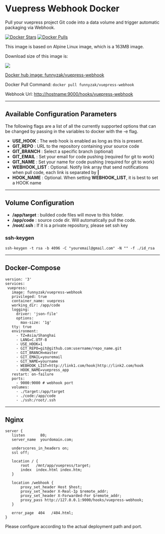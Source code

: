 # Vuepress Webhook Docker

Pull your vuepress project Git code into a data volume and trigger automatic packaging via Webhook.

[![Docker Stars](https://img.shields.io/docker/stars/funnyzak/vuepress-webhook.svg?style=flat-square)](https://hub.docker.com/r/funnyzak/vuepress-webhook/)
[![Docker Pulls](https://img.shields.io/docker/pulls/funnyzak/vuepress-webhook.svg?style=flat-square)](https://hub.docker.com/r/funnyzak/vuepress-webhook/)

This image is based on Alpine Linux image, which is a 163MB image.

Download size of this image is:

[![](https://images.microbadger.com/badges/image/funnyzak/vuepress-webhook.svg)](http://microbadger.com/images/funnyzak/vuepress-webhook "Get your own image badge on microbadger.com")

[Docker hub image: funnyzak/vuepress-webhook](https://hub.docker.com/r/funnyzak/vuepress-webhook)

Docker Pull Command: `docker pull funnyzak/vuepress-webhook`

Webhook Url: [http://hostname:9000/hooks/vuepress-webhook](#)

---

## Available Configuration Parameters

The following flags are a list of all the currently supported options that can be changed by passing in the variables to docker with the -e flag.

* **USE_HOOK** : The web hook is enabled as long as this is present.
* **GIT_REPO** : URL to the repository containing your source code
* **GIT_BRANCH** : Select a specific branch (optional)
* **GIT_EMAIL** : Set your email for code pushing (required for git to work)
* **GIT_NAME** : Set your name for code pushing (required for git to work)
* **WEBHOOK_LIST** : Optional. Notify link array that send notifications when pull code, each link is separated by **|**
* **HOOK_NAME** : Optional. When setting **WEBHOOK_LIST**, it is best to set a HOOK name

---

## Volume Configuration

* **/app/target** :  builded code files will move to this folder.
* **/app/code** : source code dir. Will automatically pull the code.
* **/root/.ssh** :  If it is a private repository, please set ssh key

### ssh-keygen

`ssh-keygen -t rsa -b 4096 -C "youremail@gmail.com" -N "" -f ./id_rsa`

---

## Docker-Compose

 ```docker
version: '3'
services:
  vuepress:
    image: funnyzak/vuepress-webhook
    privileged: true
    container_name: vuepress
    working_dir: /app/code
    logging:
      driver: 'json-file'
      options:
        max-size: '1g'
    tty: true
    environment:
      - TZ=Asia/Shanghai
      - LANG=C.UTF-8
      - USE_HOOK=1
      - GIT_REPO=git@github.com:username/repo_name.git
      - GIT_BRANCH=master
      - GIT_EMAIL=youremail
      - GIT_NAME=yourname
      - WEBHOOK_LIST=http://link1.com/hook|http://link2.com/hook
      - HOOK_NAME=vuepress_app
    restart: on-failure
    ports:
      - 9000:9000 # webhook port
    volumes:
      - ./target:/app/target
      - ./code:/app/code
      - ./ssh:/root/.ssh

 ```

---

## Nginx

 ```nginx
server {
    listen       80;
    server_name  yourdomain.com;

    underscores_in_headers on;
    ssl off;

    location / {
        root   /mnt/app/vuepress/target;
        index  index.html index.htm;
    }

    location /webhook {
        proxy_set_header Host $host;
        proxy_set_header X-Real-Ip $remote_addr;
        proxy_set_header X-Forwarded-For $remote_addr;
        proxy_pass http://127.0.0.1:9000/hooks/vuepress-webhook;
    }

    error_page  404   /404.html;
}

 ```

Please configure according to the actual deployment path and port.
